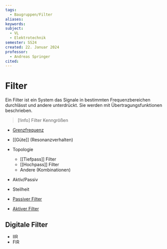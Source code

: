 ```yaml
---
tags:
  - Baugruppen/Filter
aliases: 
keywords: 
subject:
  - VL
  - Elektrotechnik
semester: SS24
created: 22. Januar 2024
professor:
  - Andreas Springer
cited:
---
```

 

# Filter

Ein Filter ist ein System das Signale in bestimmten Frequenzbereichen durchlässt und andere  unterdrückt. Sie werden mit Übertragungsfunktionen beschrieben.

> [!info] Filter Kenngrößen
> 

- [Grenzfrequenz](Grenzfrequenz.md)
- [[Güte]] (Resonanzverhalten)
- Topologie
  - [[Tiefpass]] Filter
  - [[Hochpass]] Filter
  - Andere (Kombinationen)
- Aktiv/Passiv
- Steilheit

- [Passiver Filter](Passiver%20Filter.md)
- [Aktiver Filter](Aktiver%20Filter.md)

## Digitale Filter

- IIR
- FIR